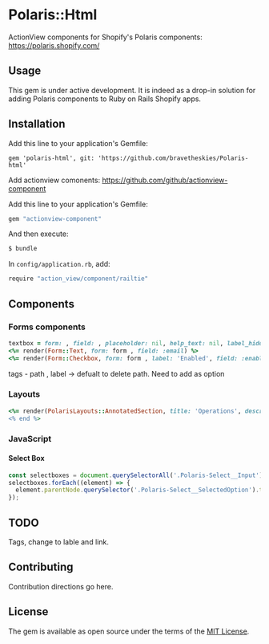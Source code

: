 # Polaris::Html
ActionView components for Shopify's Polaris components: https://polaris.shopify.com/

## Usage
This gem is under active development. It is indeed as a drop-in solution for adding Polaris components to Ruby on Rails Shopify apps.

## Installation
Add this line to your application's Gemfile:

`gem 'polaris-html', git: 'https://github.com/bravetheskies/Polaris-html'`

Add actionview comonents: https://github.com/github/actionview-component
    
Add this line to your application's Gemfile:

```ruby
gem "actionview-component"
```

And then execute:
```bash
$ bundle
```

In `config/application.rb`, add:

```bash
require "action_view/component/railtie"
```

## Components
### Forms components
```ruby
textbox = form: , field: , placeholder: nil, help_text: nil, label_hidden: false, class_extra_form_item: ''
<%= render(Form::Text, form: form , field: :email) %>
<%= render(Form::Checkbox, form: form , label: 'Enabled', field: :enabled ) %>
```

tags - path , label -> defualt to delete path. Need to add as option

### Layouts 
```ruby
<%= render(PolarisLayouts::AnnotatedSection, title: 'Operations', description: 'Past operations showing the alterations made ') do %>
<% end %>
```

### JavaScript

#### Select Box

```javascript
const selectboxes = document.querySelectorAll('.Polaris-Select__Input');
selectboxes.forEach((element) => {
  element.parentNode.querySelector('.Polaris-Select__SelectedOption').textContent = element.value
});
```

## TODO
Tags, change to lable and link.
## Contributing
Contribution directions go here.

## License
The gem is available as open source under the terms of the [MIT License](https://opensource.org/licenses/MIT).
